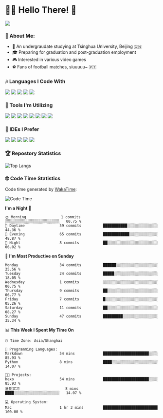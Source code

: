 # 😶‍🌫️ Hello There! 🤩
![](Walt.jpeg)
### 🫣 About Me:

- 🏫 An undergraudate studying at Tsinghua University, Beijing 🇨🇳
- 🎓 Preparing for graduation and post-graduation employment
- 🎮 Interested in various video games
- ⚽ Fans of football matches, siuuuuu~ 🇵🇹

### 🎶 Languages I Code With

![](https://img.shields.io/badge/Python-purple?logo=python) ![](https://img.shields.io/badge/C++-blue?logo=cplusplus) ![](https://img.shields.io/badge/Typescript-darkblue?logo=typescript) ![](https://img.shields.io/badge/Javascript-orange?logo=javascript) ![](https://img.shields.io/badge/Rust-yellow?logo=rust) 

### 👀 Tools I'm Utilizing

![](https://img.shields.io/badge/Pytorch-darkred?logo=pytorch) ![](https://img.shields.io/badge/Torch_Geometric-red?logo=pyg) ![](https://img.shields.io/badge/Jupyter-yellow?logo=jupyter) ![](https://img.shields.io/badge/OpenCV-blue?logo=opencv) ![](https://img.shields.io/badge/React-darkblue?logo=react) ![](https://img.shields.io/badge/mysql-3C5280?logo=Mysql) ![](https://img.shields.io/badge/OpenAI-green?logo=openai) ![](https://img.shields.io/badge/Node.JS-darkgreen?logo=nodedotjs) 

### 🤔 IDEs I Prefer

![](https://img.shields.io/badge/Visual_Studio-darkpink?logo=visualstudio) ![](https://img.shields.io/badge/VSCode-blue?logo=visualstudiocode) ![](https://img.shields.io/badge/Ps-darkblue?logo=adobephotoshop) ![](https://img.shields.io/badge/Pr-purple?logo=adobepremierepro) ![](https://img.shields.io/badge/Office-red?logo=microsoft)

### 🏆 Repostory Statistics

![Top Langs](https://github-readme-stats.vercel.app/api/top-langs/?username=EkkoXiao&layout=compact)

### 🤓 Code Time Statistics

Code time generated by [WakaTime](https://wakatime.com/):

<!--START_SECTION:waka-->
![Code Time](http://img.shields.io/badge/Code%20Time-160%20hrs%2020%20mins-blue)

**I'm a Night 🦉** 

```text
🌞 Morning                1 commits           ░░░░░░░░░░░░░░░░░░░░░░░░░   00.75 % 
🌆 Daytime                59 commits          ███████████░░░░░░░░░░░░░░   44.36 % 
🌃 Evening                65 commits          ████████████░░░░░░░░░░░░░   48.87 % 
🌙 Night                  8 commits           ██░░░░░░░░░░░░░░░░░░░░░░░   06.02 % 
```
📅 **I'm Most Productive on Sunday** 

```text
Monday                   34 commits          ██████░░░░░░░░░░░░░░░░░░░   25.56 % 
Tuesday                  24 commits          █████░░░░░░░░░░░░░░░░░░░░   18.05 % 
Wednesday                1 commits           ░░░░░░░░░░░░░░░░░░░░░░░░░   00.75 % 
Thursday                 9 commits           ██░░░░░░░░░░░░░░░░░░░░░░░   06.77 % 
Friday                   7 commits           █░░░░░░░░░░░░░░░░░░░░░░░░   05.26 % 
Saturday                 11 commits          ██░░░░░░░░░░░░░░░░░░░░░░░   08.27 % 
Sunday                   47 commits          █████████░░░░░░░░░░░░░░░░   35.34 % 
```


📊 **This Week I Spent My Time On** 

```text
🕑︎ Time Zone: Asia/Shanghai

💬 Programming Languages: 
Markdown                 54 mins             █████████████████████░░░░   85.93 % 
Python                   8 mins              ████░░░░░░░░░░░░░░░░░░░░░   14.07 % 

🐱‍💻 Projects: 
hexo                     54 mins             █████████████████████░░░░   85.93 % 
暑期实习                     8 mins              ████░░░░░░░░░░░░░░░░░░░░░   14.07 % 

💻 Operating System: 
Mac                      1 hr 3 mins         █████████████████████████   100.00 % 
```


<!--END_SECTION:waka-->
<!--
**EkkoXiao/EkkoXiao** is a ✨ _special_ ✨ repository because its `README.md` (this file) appears on your GitHub profile.

Here are some ideas to get you started:

- 🔭 I’m currently working on ...
- 🌱 I’m currently learning ...
- 👯 I’m looking to collaborate on ...
- 🤔 I’m looking for help with ...
- 💬 Ask me about ...
- 📫 How to reach me: ...
- 😄 Pronouns: ...
- ⚡ Fun fact: ...
-->
